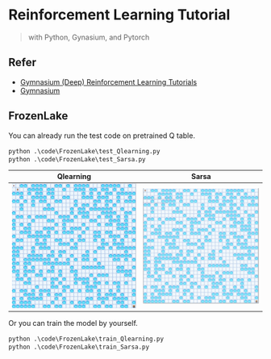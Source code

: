# Reinforcement Learning Tutorial

> with Python, Gynasium, and Pytorch

## Refer

- [Gymnasium (Deep) Reinforcement Learning Tutorials](https://www.youtube.com/playlist?list=PL58zEckBH8fCt_lYkmayZoR9XfDCW9hte)
- [Gymnasium](https://gymnasium.farama.org/)

## FrozenLake

You can already run the test code on pretrained Q table.

```shell
python .\code\FrozenLake\test_Qlearning.py
python .\code\FrozenLake\test_Sarsa.py 
```

| Qlearning | Sarsa |
| :-------: | :---: |
| ![Qlearning](assets/images/frozenlake_Qlearning.gif) | ![Sarsa](assets/images/frozenlake_Sarsa.gif) |

Or you can train the model by yourself.

```shell
python .\code\FrozenLake\train_Qlearning.py
python .\code\FrozenLake\train_Sarsa.py
```
